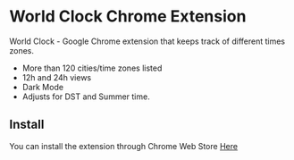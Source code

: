 # World Clock Chrome Extension

World Clock - Google Chrome extension that keeps track of different times zones.

- More than 120 cities/time zones listed
- 12h and 24h views
- Dark Mode
- Adjusts for DST and Summer time.

## Install

You can install the extension through Chrome Web Store [Here](https://chrome.google.com/webstore/category/extensions)
